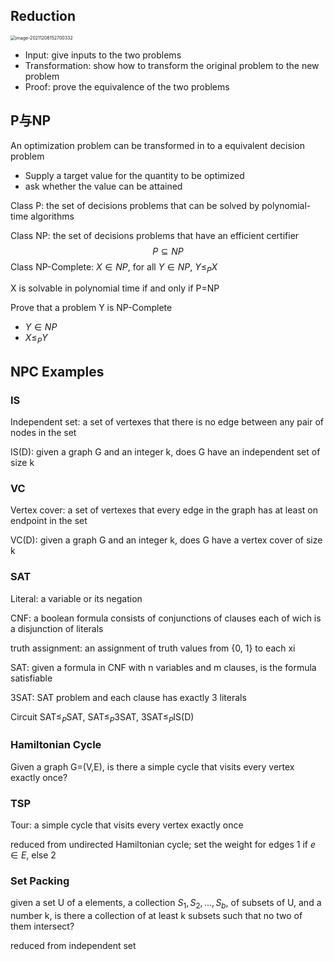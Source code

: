 ## Reduction

<img src="/Users/shawnzhang/Library/Application Support/typora-user-images/image-20211206152700332.png" alt="image-20211206152700332" style="zoom: 50%;" />

- Input: give inputs to the two problems
- Transformation: show how to transform the original problem to the new problem
- Proof: prove the equivalence of the two problems

## P与NP

An optimization problem can be transformed in to a equivalent decision problem

- Supply a target value for the quantity to be optimized
- ask whether the value can be attained

Class P: the set of decisions problems that can be solved by polynomial-time algorithms

Class NP: the set of decisions problems that have an efficient certifier
$$
P\subseteq NP
$$
Class NP-Complete: $X\in NP$, for all $Y\in NP$, $Y\le_P X$

X is solvable in polynomial time if and only if P=NP

Prove that a problem Y is NP-Complete

- $Y\in NP$
- $X\le_P Y$

## NPC Examples

### IS

Independent set: a set of vertexes that there is no edge between any pair of nodes in the set

IS(D): given a graph G and an integer k, does G have an independent set of size k

### VC

Vertex cover: a set of vertexes that every edge in the graph has at least on endpoint in the set

VC(D): given a graph G and an integer k, does G have a vertex cover of size k

### SAT

Literal: a variable or its negation

CNF: a boolean formula consists of conjunctions of clauses each of wich is a disjunction of literals

truth assignment: an assignment of truth values from {0, 1} to each xi

SAT: given a formula in CNF with n variables and m clauses, is the formula satisfiable

3SAT: SAT problem and each clause has exactly 3 literals

Circuit SAT$\le_P$SAT, SAT$\le_P$3SAT, 3SAT$\le_P$IS(D)

### Hamiltonian Cycle

Given a graph G=(V,E), is there a simple cycle that visits every vertex exactly once?

### TSP

Tour: a simple cycle that visits every vertex exactly once

reduced from undirected Hamiltonian cycle; set the weight for edges 1 if $e\in E$, else 2

### Set Packing

given a set U of a elements, a collection $S_1, S_2, ..., S_b$, of subsets of U, and a number k, is there a collection of at least k subsets such that no two of them intersect?

reduced from independent set